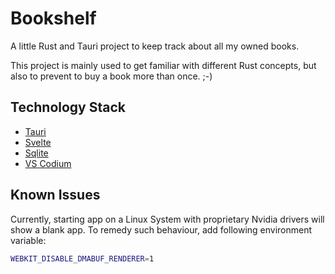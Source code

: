 # Bookshelf

A little Rust and Tauri project to keep track about all my owned books.

This project is mainly used to get familiar with different Rust concepts,
but also to prevent to buy a book more than once. ;-)

## Technology Stack

- [Tauri](https://tauri.app/)
- [Svelte](https://svelte.dev/)
- [Sqlite](https://www.sqlite.org/index.html)
- [VS Codium](https://vscodium.com/)


## Known Issues

Currently, starting app on a Linux System with proprietary Nvidia drivers will show a blank app. To remedy such behaviour, add following environment variable:

```bash
WEBKIT_DISABLE_DMABUF_RENDERER=1 
```